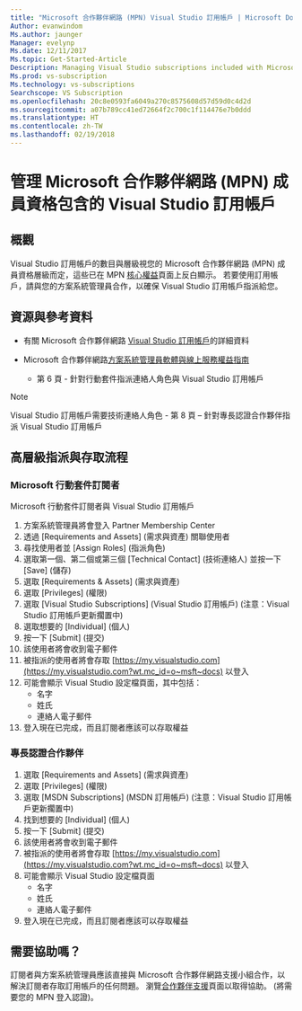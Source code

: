 ```yaml
---
title: "Microsoft 合作夥伴網路 (MPN) Visual Studio 訂用帳戶 | Microsoft Docs"
Author: evanwindom
Ms.author: jaunger
Manager: evelynp
Ms.date: 12/11/2017
Ms.topic: Get-Started-Article
Description: Managing Visual Studio subscriptions included with Microsoft Partner Network (MPN) Memberships
Ms.prod: vs-subscription
Ms.technology: vs-subscriptions
Searchscope: VS Subscription
ms.openlocfilehash: 20c8e0593fa6049a270c8575608d57d59d0c4d2d
ms.sourcegitcommit: a07b789cc41ed72664f2c700c1f114476e7b0ddd
ms.translationtype: HT
ms.contentlocale: zh-TW
ms.lasthandoff: 02/19/2018
---
```

# <a name="managing-visual-studio-subscriptions-included-with-microsoft-partner-network-mpn-memberships"></a>管理 Microsoft 合作夥伴網路 (MPN) 成員資格包含的 Visual Studio 訂用帳戶

## <a name="overview"></a>概觀

Visual Studio 訂用帳戶的數目與層級視您的 Microsoft 合作夥伴網路 (MPN) 成員資格層級而定，這些已在 MPN [核心權益](https://partner.microsoft.com/membership/core-benefits)頁面上反白顯示。  若要使用訂用帳戶，請與您的方案系統管理員合作，以確保 Visual Studio 訂用帳戶指派給您。  

## <a name="resources--references"></a>資源與參考資料

- 有關 Microsoft 合作夥伴網路 [Visual Studio 訂用帳戶](https://partner.microsoft.com/membership/msdn-subscriptions)的詳細資料

- Microsoft 合作夥伴網路[方案系統管理員軟體與線上服務權益指南]((https://assets.microsoft.com/Program-Administrator-Guide-to-Software-and-Online-Services-Benefits_1.pdf) )
    - 第 6 頁 - 針對行動套件指派連絡人角色與 Visual Studio 訂用帳戶

> [!NOTE]
> Visual Studio 訂用帳戶需要技術連絡人角色
    - 第 8 頁 – 針對專長認證合作夥伴指派 Visual Studio 訂用帳戶


## <a name="high-level-assignment--access-flow"></a>高層級指派與存取流程

### <a name="microsoft-action-pack-subscribers"></a>Microsoft 行動套件訂閱者
Microsoft 行動套件訂閱者與 Visual Studio 訂用帳戶

1. 方案系統管理員將會登入 Partner Membership Center
2. 透過 [Requirements and Assets] \(需求與資產\) 關聯使用者
3. 尋找使用者並 [Assign Roles] \(指派角色\)
4. 選取第一個、第二個或第三個 [Technical Contact] \(技術連絡人\) 並按一下 [Save] \(儲存\)
5. 選取 [Requirements & Assets] \(需求與資產\)
6. 選取 [Privileges] \(權限\)
7. 選取 [Visual Studio Subscriptions] \(Visual Studio 訂用帳戶\) (注意：Visual Studio 訂用帳戶更新擱置中)
8. 選取想要的 [Individual] \(個人\)
9. 按一下 [Submit] \(提交\)
10. 該使用者將會收到電子郵件
11. 被指派的使用者將會存取 [https://my.visualstudio.com](https://my.visualstudio.com?wt.mc_id=o~msft~docs) 以登入
12. 可能會顯示 Visual Studio 設定檔頁面，其中包括：
    - 名字
    - 姓氏
    - 連絡人電子郵件
13. 登入現在已完成，而且訂閱者應該可以存取權益


### <a name="competency-partners"></a>專長認證合作夥伴
1. 選取 [Requirements and Assets] \(需求與資產\)
2. 選取 [Privileges] \(權限\)
3. 選取 [MSDN Subscriptions] \(MSDN 訂用帳戶\) (注意：Visual Studio 訂用帳戶更新擱置中)
4. 找到想要的 [Individual] \(個人\)
5. 按一下 [Submit] \(提交\)
6. 該使用者將會收到電子郵件
7. 被指派的使用者將會存取 [https://my.visualstudio.com](https://my.visualstudio.com?wt.mc_id=o~msft~docs) 以登入
8. 可能會顯示 Visual Studio 設定檔頁面 
    - 名字
    - 姓氏
    - 連絡人電子郵件
9. 登入現在已完成，而且訂閱者應該可以存取權益


## <a name="need-help"></a>需要協助嗎？
訂閱者與方案系統管理員應該直接與 Microsoft 合作夥伴網路支援小組合作，以解決訂閱者存取訂用帳戶的任何問題。 瀏覽[合作夥伴支援](https://partner.microsoft.com/support)頁面以取得協助。 (將需要您的 MPN 登入認證)。
